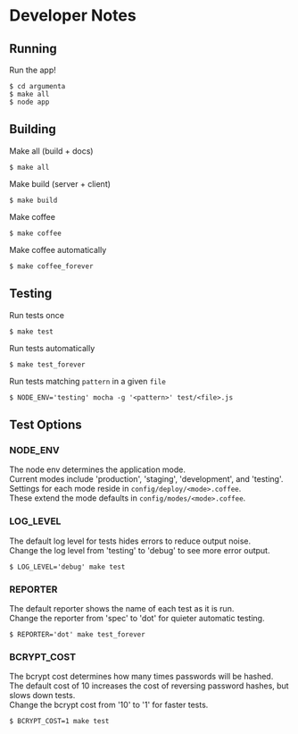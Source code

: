 
# Developer Notes

## Running

Run the app!

```shell
$ cd argumenta
$ make all
$ node app
```

## Building

Make all (build + docs)

```shell
$ make all
```

Make build (server + client)

```shell
$ make build
```

Make coffee

```shell
$ make coffee
```

Make coffee automatically

```shell
$ make coffee_forever
```

## Testing

Run tests once

```shell
$ make test
```

Run tests automatically

```shell
$ make test_forever
```

Run tests matching `pattern` in a given `file`

```shell
$ NODE_ENV='testing' mocha -g '<pattern>' test/<file>.js
```

## Test Options

### NODE_ENV

The node env determines the application mode.  
Current modes include 'production', 'staging', 'development', and 'testing'.  
Settings for each mode reside in `config/deploy/<mode>.coffee`.  
These extend the mode defaults in `config/modes/<mode>.coffee`.

### LOG_LEVEL

The default log level for tests hides errors to reduce output noise.  
Change the log level from 'testing' to 'debug' to see more error output.

```shell
$ LOG_LEVEL='debug' make test
```

### REPORTER

The default reporter shows the name of each test as it is run.  
Change the reporter from 'spec' to 'dot' for quieter automatic testing.

```shell
$ REPORTER='dot' make test_forever
```

### BCRYPT_COST

The bcrypt cost determines how many times passwords will be hashed.  
The default cost of 10 increases the cost of reversing password hashes, but slows down tests.  
Change the bcrypt cost from '10' to '1' for faster tests.

```shell
$ BCRYPT_COST=1 make test
```
